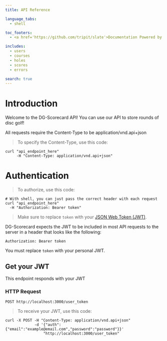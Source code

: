 ```yaml
---
title: API Reference

language_tabs:
  - shell

toc_footers:
  - <a href='https://github.com/tripit/slate'>Documentation Powered by Slate</a>

includes:
  - users
  - courses
  - holes
  - scores
  - errors

search: true
---
```


# Introduction

Welcome to the DG-Scorecard API! You can use our API to store rounds of disc
golf!

All requests require the Content-Type to be application/vnd.api+json

> To specify the Content-Type, use this code:

```shell
curl "api_endpoint_here"
     -H "Content-Type: application/vnd.api+json"
```

# Authentication

> To authorize, use this code:

```shell
# With shell, you can just pass the correct header with each request
curl "api_endpoint_here"
  -H "Authorization: Bearer token"
```

> Make sure to replace `token` with your [JSON Web Token (JWT)](https://jwt.io).

DG-Scorecard expects the JWT to be included in most API requests to the
server in a header that looks like the following:

`Authorization: Bearer token`

<aside class="notice">
You must replace <code>token</code> with your personal JWT.
</aside>

## Get your JWT

This endpoint responds with your JWT

### HTTP Request

`POST http://localhost:3000/user_token`

> To receive your JWT, use this code:

```shell
curl -X POST -H "Content-Type: application/vnd.api+json"
             -d '{"auth":{"email":"example@email.com","password":"password"}}'
                 "http://localhost:3000/user_token"
```
